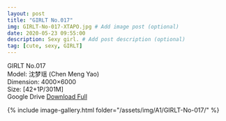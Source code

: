 ```yaml
---
layout: post
title: "GIRLT No.017"
img: GIRLT-No-017-XTAPO.jpg # Add image post (optional)
date: 2020-05-23 09:55:00
description: Sexy girl. # Add post description (optional)
tag: [cute, sexy, GIRLT]
---
```

GIRLT No.017  
Model: 沈梦瑶 (Chen Meng Yao)  
Dimension: 4000×6000  
Size: [42+1P/301M]           
Google Drive [Download Full](http://gestyy.com/e0KUzj)

{% include image-gallery.html folder="/assets/img/A1/GIRLT-No-017/" %}
